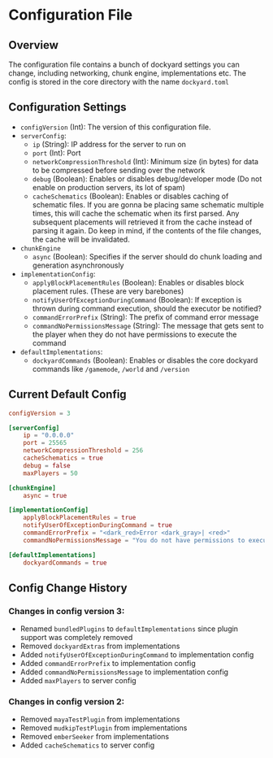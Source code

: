 # Configuration File

## Overview

The configuration file contains a bunch of dockyard settings you can change, including networking, chunk engine, implementations etc.
The config is stored in the core directory with the name `dockyard.toml`

## Configuration Settings

*   `configVersion` (Int): The version of this configuration file.
*   `serverConfig`:
    *   `ip` (String): IP address for the server to run on
    *   `port` (Int): Port
    *   `networkCompressionThreshold` (Int): Minimum size (in bytes) for data to be compressed before sending over the network
    *   `debug` (Boolean): Enables or disables debug/developer mode (Do not enable on production servers, its lot of spam)
    *   `cacheSchematics` (Boolean): Enables or disables caching of schematic files. If you are gonna be placing same schematic multiple times, this will cache the schematic when its first parsed. Any subsequent placements will retrieved it from the cache instead of parsing it again. Do keep in mind, if the contents of the file changes, the cache will be invalidated.  
*   `chunkEngine`
    *   `async` (Boolean): Specifies if the server should do chunk loading and generation asynchronously
*   `implementationConfig`:
    *   `applyBlockPlacementRules` (Boolean): Enables or disables block placement rules. (These are very barebones)
    *   `notifyUserOfExceptionDuringCommand` (Boolean): If exception is thrown during command execution, should the executor be notified?
    *   `commandErrorPrefix` (String): The prefix of command error message
    *   `commandNoPermissionsMessage` (String): The message that gets sent to the player when they do not have permissions to execute the command 
*   `defaultImplementations`:
    *   `dockyardCommands` (Boolean): Enables or disables the core dockyard commands like `/gamemode`, `/world` and `/version`

## Current Default Config

```toml
configVersion = 3

[serverConfig]
    ip = "0.0.0.0"
    port = 25565
    networkCompressionThreshold = 256
    cacheSchematics = true
    debug = false
    maxPlayers = 50

[chunkEngine]
    async = true

[implementationConfig]
    applyBlockPlacementRules = true
    notifyUserOfExceptionDuringCommand = true
    commandErrorPrefix = "<dark_red>Error <dark_gray>| <red>"
    commandNoPermissionsMessage = "You do not have permissions to execute this command!"

[defaultImplementations]
    dockyardCommands = true
```

## Config Change History

### Changes in config version 3:

- Renamed `bundledPlugins` to `defaultImplementations` since plugin support was completely removed
- Removed `dockyardExtras` from implementations
- Added `notifyUserOfExceptionDuringCommand` to implementation config
- Added `commandErrorPrefix` to implementation config
- Added `commandNoPermissionsMessage` to implementation config
- Added `maxPlayers` to server config

### Changes in config version 2:

- Removed `mayaTestPlugin` from implementations
- Removed `mudkipTestPlugin` from implementations
- Removed `emberSeeker` from implementations
- Added `cacheSchematics` to server config